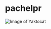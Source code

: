 # pachelpr
![Image of Yaktocat](https://i.ibb.co/chfWHTh/952aaf70-4956-4510-8da6-5d4f04b3efa7-200x200.png)
